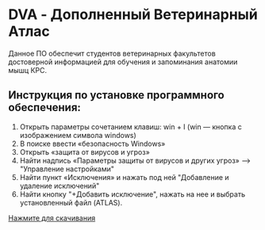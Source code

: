# DVA - Дополненный Ветеринарный Атлас
Данное ПО обеспечит студентов ветеринарных факультетов достоверной информацией для обучения и запоминания анатомии мышц КРС.

## Инструкция по установке программного обеспечения:
1. Открыть параметры сочетанием клавиш: win + I (win — кнопка с изображением символа windows) 
2. В поиске ввести «безопасность Windows» 
3. Открыть «защита от вирусов и угроз» 
4. Найти надпись «Параметры защиты от вирусов и других угроз» --> "Управление настройками" 
5. Найти пункт «Исключения» и нажать под ней "Добавление и удаление исключений"  
6. Найти кнопку "+Добавить исключение", нажать на нее и выбрать установленный файл (ATLAS).

[Нажмите для скачивания](https://github.com/ssixvfivess/DVA/releases)
